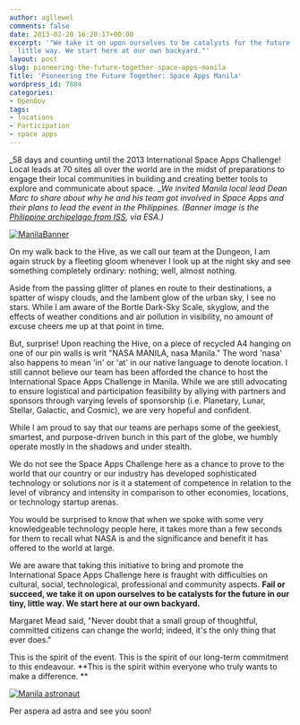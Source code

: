 ```yaml
---
author: agllewel
comments: false
date: 2013-02-20 16:20:17+00:00
excerpt: '"We take it on upon ourselves to be catalysts for the future in our tiny,
  little way. We start here at our own backyard."'
layout: post
slug: pioneering-the-future-together-space-apps-manila
Title: 'Pioneering the Future Together: Space Apps Manila'
wordpress_id: 7884
categories:
- OpenGov
tags:
- locations
- Participation
- space apps
---
```


_58 days and counting until the 2013 International Space Apps Challenge! Local leads at 70 sites all over the world are in the midst of preparations to engage their local communities in building and creating better tools to explore and communicate about space. __We invited Manila local lead Dean Marc to share about why he and his team got involved in Space Apps and their plans to lead the event in the Philippines. (Banner image is the [Philippine archipelago from ISS](http://www.flickr.com/photos/europeanspaceagency/6840328987/sizes/l/in/photostream/), via ESA.)_


[![ManilaBanner](http://open.nasa.gov/wp-content/uploads/2013/02/DI_Tandem_NASA_SpaceAppsManila_v20130216.jpg)](http://open.nasa.gov/wp-content/uploads/2013/02/DI_Tandem_NASA_SpaceAppsManila_v20130216.jpg)


On my walk back to the Hive, as we call our team at the Dungeon, I am again struck by a fleeting gloom whenever I look up at the night sky and see something completely ordinary: nothing; well, almost nothing.

Aside from the passing glitter of planes en route to their destinations, a spatter of wispy clouds, and the lambent glow of the urban sky, I see no stars. While I am aware of the Bortle Dark-Sky Scale, skyglow, and the effects of weather conditions and air pollution in visibility, no amount of excuse cheers me up at that point in time.

But, surprise! Upon reaching the Hive, on a piece of recycled A4 hanging on one of our pin walls is writ "NASA MANILA, nasa Manila." The word 'nasa' also happens to mean 'in' or 'at' in our native language to denote location. I still cannot believe our team has been afforded the chance to host the International Space Apps Challenge in Manila. While we are still advocating to ensure logistical and participation feasibility by allying with partners and sponsors through varying levels of sponsorship (i.e. Planetary, Lunar, Stellar, Galactic, and Cosmic), we are very hopeful and confident.

While I am proud to say that our teams are perhaps some of the geekiest, smartest, and purpose-driven bunch in this part of the globe, we humbly operate mostly in the shadows and under stealth.

We do not see the Space Apps Challenge here as a chance to prove to the world that our country or our industry has developed sophisticated technology or solutions nor is it a statement of competence in relation to the level of vibrancy and intensity in comparison to other economies, locations, or technology startup arenas.

You would be surprised to know that when we spoke with some very knowledgeable technology people here, it takes more than a few seconds for them to recall what NASA is and the significance and benefit it has offered to the world at large.

We are aware that taking this initiative to bring and promote the International Space Apps Challenge here is fraught with difficulties on cultural, social, technological, professional and community aspects. **Fail or succeed, we take it on upon ourselves to be catalysts for the future in our tiny, little way. We start here at our own backyard.**

Margaret Mead said, "Never doubt that a small group of thoughtful, committed citizens can change the world; indeed, it's the only thing that ever does."

This is the spirit of the event. This is the spirit of our long-term commitment to this endeavour. **This is the spirit within everyone who truly wants to make a difference. **


[![Manila astronaut](http://open.nasa.gov/wp-content/uploads/2013/02/20130220_113016.jpg)](http://open.nasa.gov/wp-content/uploads/2013/02/20130220_113016.jpg)


Per aspera ad astra and see you soon!
